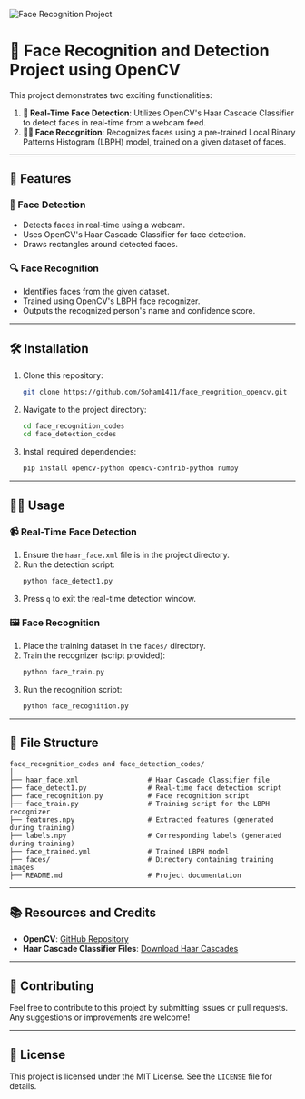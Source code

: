 ![Face Recognition Project](https://drive.google.com/uc?export=view&id=1INPzSu1Rq-HqLBIxw7fFllX4x9rTe6iS)
# 🌟 Face Recognition and Detection Project using OpenCV

This project demonstrates two exciting functionalities:

1. **📸 Real-Time Face Detection**: Utilizes OpenCV's Haar Cascade Classifier to detect faces in real-time from a webcam feed.
2. **🧑‍🎨 Face Recognition**: Recognizes faces using a pre-trained Local Binary Patterns Histogram (LBPH) model, trained on a given dataset of faces.

---

## 🚀 Features

### 🎯 Face Detection
- Detects faces in real-time using a webcam.
- Uses OpenCV's Haar Cascade Classifier for face detection.
- Draws rectangles around detected faces.

### 🔍 Face Recognition
- Identifies faces from the given dataset.
- Trained using OpenCV's LBPH face recognizer.
- Outputs the recognized person's name and confidence score.

---

## 🛠 Installation

1. Clone this repository:
   ```bash
   git clone https://github.com/Soham1411/face_reognition_opencv.git
   ```

2. Navigate to the project directory:
   ```bash
   cd face_recognition_codes
   cd face_detection_codes
   ```

3. Install required dependencies:
   ```bash
   pip install opencv-python opencv-contrib-python numpy
   ```

---

## 🏃‍♂️ Usage

### 📹 Real-Time Face Detection

1. Ensure the `haar_face.xml` file is in the project directory.
2. Run the detection script:
   ```bash
   python face_detect1.py
   ```
3. Press `q` to exit the real-time detection window.

### 🖼 Face Recognition

1. Place the training dataset in the `faces/` directory.
2. Train the recognizer (script provided):
   ```bash
   python face_train.py
   ```
3. Run the recognition script:
   ```bash
   python face_recognition.py
   ```

---

## 📂 File Structure

```
face_recognition_codes and face_detection_codes/
│
├── haar_face.xml                 # Haar Cascade Classifier file
├── face_detect1.py               # Real-time face detection script
├── face_recognition.py           # Face recognition script
├── face_train.py                 # Training script for the LBPH recognizer
├── features.npy                  # Extracted features (generated during training)
├── labels.npy                    # Corresponding labels (generated during training)
├── face_trained.yml              # Trained LBPH model
├── faces/                        # Directory containing training images
├── README.md                     # Project documentation
```

---

## 📚 Resources and Credits

- **OpenCV**: [GitHub Repository](https://github.com/opencv/opencv)
- **Haar Cascade Classifier Files**: [Download Haar Cascades](https://github.com/opencv/opencv/tree/master/data/haarcascades)

---

## 🤝 Contributing

Feel free to contribute to this project by submitting issues or pull requests. Any suggestions or improvements are welcome!

---

## 📜 License

This project is licensed under the MIT License. See the `LICENSE` file for details.
